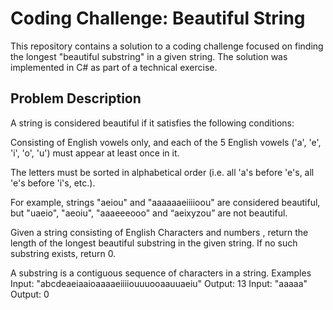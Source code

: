 # Coding Challenge: Beautiful String

This repository contains a solution to a coding challenge focused on finding the longest "beautiful substring" in a given string. The solution was implemented in C# as part of a technical exercise.

## Problem Description
A string is considered beautiful if it satisfies the following conditions:

Consisting of English vowels only, and each of the 5 English vowels ('a', 'e', 'i', 'o', 'u') must appear at least once in it.

The letters must be sorted in alphabetical order (i.e. all 'a's before 'e's, all 'e's before 'i's, etc.).

For example, strings "aeiou" and "aaaaaaeiiiioou" are considered beautiful, but "uaeio", "aeoiu", "aaaeeeooo" and “aeixyzou” are not beautiful.

Given a string consisting of English Characters and numbers , return the length of the longest beautiful substring in the given string. If no such substring exists, return 0.

A substring is a contiguous sequence of characters in a string.
Examples
Input: "abcdeaeiaaioaaaaeiiiiouuuooaauuaeiu"
Output: 13
Input: "aaaaa"
Output: 0
